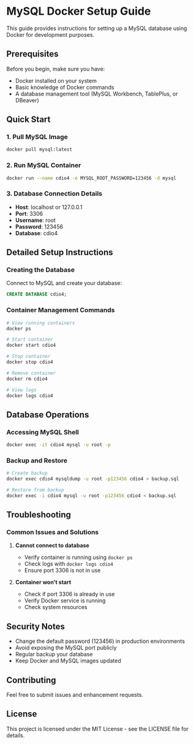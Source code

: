 # MySQL Docker Setup Guide

This guide provides instructions for setting up a MySQL database using Docker for development purposes.

## Prerequisites

Before you begin, make sure you have:
- Docker installed on your system
- Basic knowledge of Docker commands
- A database management tool (MySQL Workbench, TablePlus, or DBeaver)

## Quick Start

### 1. Pull MySQL Image
```bash
docker pull mysql:latest
```

### 2. Run MySQL Container
```bash
docker run --name cdio4 -e MYSQL_ROOT_PASSWORD=123456 -d mysql
```

### 3. Database Connection Details
- **Host**: localhost or 127.0.0.1
- **Port**: 3306
- **Username**: root
- **Password**: 123456
- **Database**: cdio4

## Detailed Setup Instructions

### Creating the Database
Connect to MySQL and create your database:
```sql
CREATE DATABASE cdio4;
```

### Container Management Commands
```bash
# View running containers
docker ps

# Start container
docker start cdio4

# Stop container
docker stop cdio4

# Remove container
docker rm cdio4

# View logs
docker logs cdio4
```

## Database Operations

### Accessing MySQL Shell
```bash
docker exec -it cdio4 mysql -u root -p
```

### Backup and Restore
```bash
# Create backup
docker exec cdio4 mysqldump -u root -p123456 cdio4 > backup.sql

# Restore from backup
docker exec -i cdio4 mysql -u root -p123456 cdio4 < backup.sql
```

## Troubleshooting

### Common Issues and Solutions

1. **Cannot connect to database**
   - Verify container is running using `docker ps`
   - Check logs with `docker logs cdio4`
   - Ensure port 3306 is not in use

2. **Container won't start**
   - Check if port 3306 is already in use
   - Verify Docker service is running
   - Check system resources

## Security Notes

- Change the default password (123456) in production environments
- Avoid exposing the MySQL port publicly
- Regular backup your database
- Keep Docker and MySQL images updated

## Contributing

Feel free to submit issues and enhancement requests.

## License

This project is licensed under the MIT License - see the LICENSE file for details.
